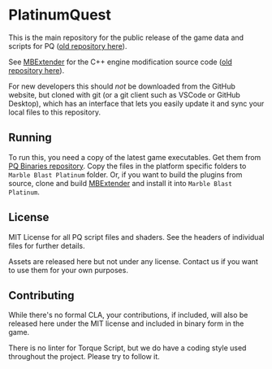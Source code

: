 # PlatinumQuest

This is the main repository for the public release of the game data and scripts for PQ ([old repository here](https://github.com/PlatinumTeam/PlatinumQuest)).

See [MBExtender](https://github.com/RandomityGuy/MBExtender) for the C++ engine modification source code ([old repository here](https://github.com/PlatinumTeam/MBExtender)).

For new developers this should *not* be downloaded from the GitHub website, but cloned with git (or a git client such as VSCode or GitHub Desktop), which has an interface that lets you easily update it and sync your local files to this repository.

## Running
To run this, you need a copy of the latest game executables. Get them from [PQ Binaries repository](https://github.com/The-New-Platinum-Team/PQBinaries). Copy the files in the platform specific folders to `Marble Blast Platinum` folder. Or, if you want to build the plugins from source, clone and build [MBExtender](https://github.com/The-New-Platinum-Team/MBExtender-Dev) and install it into `Marble Blast Platinum`.

## License
MIT License for all PQ script files and shaders. See the headers of individual files for further details.

Assets are released here but not under any license. Contact us if you want to use them for your own purposes.

## Contributing
While there's no formal CLA, your contributions, if included, will also be released here under the MIT license and included in binary form in the game.

There is no linter for Torque Script, but we do have a coding style used throughout the project. Please try to follow it.
